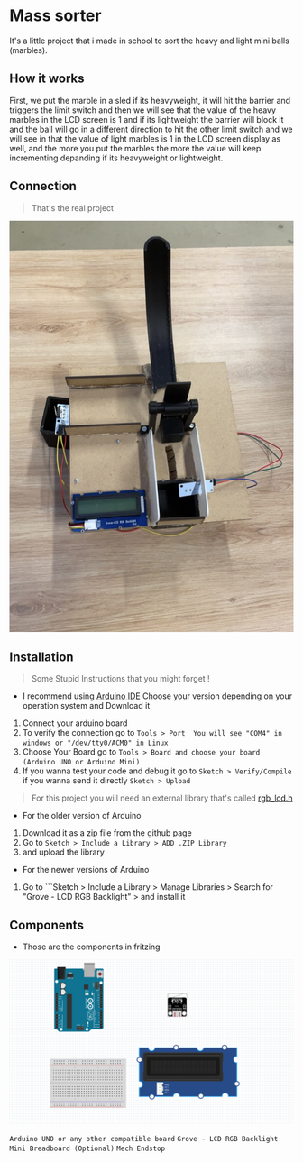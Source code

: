 # Mass sorter

It's a little project that i made in school to sort the heavy and light mini balls (marbles).

## How it works 

First, we put the marble in a sled if its heavyweight, it will hit the barrier and triggers the limit switch and then we will see that the value of the heavy marbles in the LCD screen is 1 and if its lightweight the barrier will block it and the ball will go in a different direction to hit the other limit switch and we will see in that the value of light marbles is 1 in the LCD screen display as well, and the more you put the marbles the more the value will keep incrementing depanding if its heavyweight or lightweight.

## Connection  

> That's the real project 

<p align="center">
  <img src="https://raw.githubusercontent.com/UncleJ4ck/IT-Stuff/main/Arduino/MassSorter/img/final_project.jpeg">
</p>


## Installation 


> Some Stupid Instructions that you might forget !

- I recommend using [Arduino IDE](https://www.arduino.cc/en/software) Choose your version depending on your operation system and Download it  
1. Connect your arduino board
2. To verify the connection go to ```Tools > Port  You will see "COM4" in windows or "/dev/tty0/ACM0" in Linux```  
3. Choose Your Board go to ```Tools > Board and choose your board (Arduino UNO or Arduino Mini)```
4. If you wanna test your code and debug it go to ```Sketch > Verify/Compile``` if you wanna send it directly ```Sketch > Upload```

> For this project you will need an external library that's called [rgb_lcd.h](https://github.com/Seeed-Studio/Grove_LCD_RGB_Backlight)

- For the older version of Arduino 
1. Download it as a zip file from the github page 
2. Go to ```Sketch > Include a Library > ADD .ZIP Library```
3. and upload the library


- For the newer versions of Arduino 
1. Go to ```Sketch > Include a Library > Manage Libraries > Search for "Grove - LCD RGB Backlight" >  and install it 

## Components 

- Those are the components in fritzing

<p align="center">
  <img src="https://raw.githubusercontent.com/UncleJ4ck/IT-Stuff/main/Arduino/MassSorter/img/components.png">
</p>

`Arduino UNO or any other compatible board`
`Grove - LCD RGB Backlight`
`Mini Breadboard (Optional)`
`Mech Endstop`